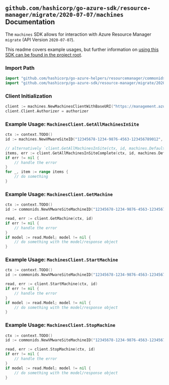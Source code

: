 
## `github.com/hashicorp/go-azure-sdk/resource-manager/migrate/2020-07-07/machines` Documentation

The `machines` SDK allows for interaction with Azure Resource Manager `migrate` (API Version `2020-07-07`).

This readme covers example usages, but further information on [using this SDK can be found in the project root](https://github.com/hashicorp/go-azure-sdk/tree/main/docs).

### Import Path

```go
import "github.com/hashicorp/go-azure-helpers/resourcemanager/commonids"
import "github.com/hashicorp/go-azure-sdk/resource-manager/migrate/2020-07-07/machines"
```


### Client Initialization

```go
client := machines.NewMachinesClientWithBaseURI("https://management.azure.com")
client.Client.Authorizer = authorizer
```


### Example Usage: `MachinesClient.GetAllMachinesInSite`

```go
ctx := context.TODO()
id := machines.NewVMwareSiteID("12345678-1234-9876-4563-123456789012", "example-resource-group", "siteName")

// alternatively `client.GetAllMachinesInSite(ctx, id, machines.DefaultGetAllMachinesInSiteOperationOptions())` can be used to do batched pagination
items, err := client.GetAllMachinesInSiteComplete(ctx, id, machines.DefaultGetAllMachinesInSiteOperationOptions())
if err != nil {
	// handle the error
}
for _, item := range items {
	// do something
}
```


### Example Usage: `MachinesClient.GetMachine`

```go
ctx := context.TODO()
id := commonids.NewVMwareSiteMachineID("12345678-1234-9876-4563-123456789012", "example-resource-group", "vmwareSiteName", "machineName")

read, err := client.GetMachine(ctx, id)
if err != nil {
	// handle the error
}
if model := read.Model; model != nil {
	// do something with the model/response object
}
```


### Example Usage: `MachinesClient.StartMachine`

```go
ctx := context.TODO()
id := commonids.NewVMwareSiteMachineID("12345678-1234-9876-4563-123456789012", "example-resource-group", "vmwareSiteName", "machineName")

read, err := client.StartMachine(ctx, id)
if err != nil {
	// handle the error
}
if model := read.Model; model != nil {
	// do something with the model/response object
}
```


### Example Usage: `MachinesClient.StopMachine`

```go
ctx := context.TODO()
id := commonids.NewVMwareSiteMachineID("12345678-1234-9876-4563-123456789012", "example-resource-group", "vmwareSiteName", "machineName")

read, err := client.StopMachine(ctx, id)
if err != nil {
	// handle the error
}
if model := read.Model; model != nil {
	// do something with the model/response object
}
```
